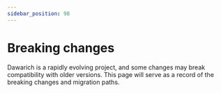 ```yaml
---
sidebar_position: 98
---
```


# Breaking changes

Dawarich is a rapidly evolving project, and some changes may break compatibility with older versions. This page will serve as a record of the breaking changes and migration paths.
